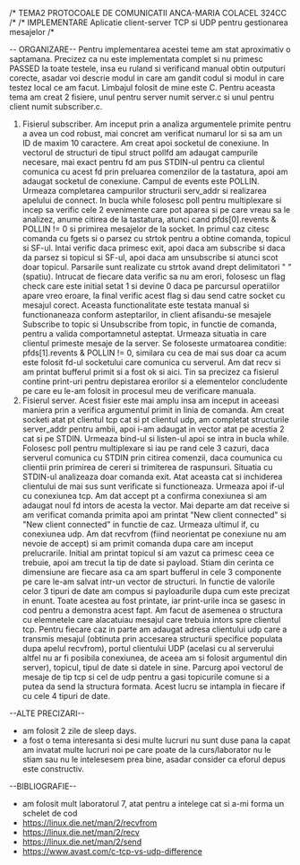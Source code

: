/* TEMA2 PROTOCOALE DE COMUNICATII ANCA-MARIA COLACEL 324CC /*
/* IMPLEMENTARE Aplicatie client-server TCP si UDP pentru gestionarea mesajelor /*

-- ORGANIZARE--
Pentru implementarea acestei teme am stat aproximativ o saptamana. Precizez ca nu este implementata complet si nu primesc PASSED la toate testele, insa eu ruland si verificand manual obtin outputuri corecte, asadar voi descrie modul in care am gandit codul si modul in care testez local ce am facut. Limbajul folosit de mine este C.
Pentru aceasta tema am creat 2 fisiere, unul pentru server numit server.c si unul pentru client numit subscriber.c.
1. Fisierul subscriber. 
Am inceput prin a analiza argumentele primite pentru a avea un cod robust, mai concret am verificat numarul lor si sa am un ID de maxim 10 caractere. Am creat apoi socketul de conexiune. In vectorul de structuri de tipul struct pollfd am adaugat campurile necesare, mai exact pentru fd am pus STDIN-ul pentru ca clientul comunica cu acest fd prin preluarea comenzilor de la
tastatura, apoi am adaugat socketul de conexiune. Campul de events este POLLIN. Urmeaza completarea campurilor structurii serv_addr si realizarea apelului de connect. In bucla while folosesc poll pentru multiplexare si incep sa verific cele 2 evenimente care pot aparea si pe care vreau sa le analizez, anume citirea de la tastatura, atunci cand pfds[0].revents & POLLIN != 0 si primirea mesajelor de la socket. In primul caz citesc comanda cu fgets si o parsez cu strtok pentru a obtine comanda, topicul si SF-ul. Intai verific daca primesc exit, apoi daca am subscribe si daca da parsez si topicul si SF-ul, apoi daca am unsubscribe si atunci scot doar topicul. Parsarile sunt realizate cu strtok avand drept delimitatori " " (spatiu). Intrucat de fiecare data verific sa nu am erori, folosesc un flag check care este initial setat 1 si devine 0 daca pe parcursul operatiilor apare vreo eroare, la final verific acest flag si dau send catre socket cu mesajul corect. Aceasta functionalitate  este testata manual si functionaneaza conform asteptarilor, in client afisandu-se mesajele Subscribe to topic si Unsubscribe from topic, in functie de comanda, pentru a valida comportamnetul asteptat.
Urmeaza situatia in care clientul primeste mesaje de la server. Se foloseste urmatoarea conditie: pfds[1].revents & POLLIN != 0, similara cu cea de mai sus doar ca acum este folosit fd-ul socketului care comunica cu serverul. Am dat recv si am printat bufferul primit si a fost ok si aici. Tin sa precizez ca fisierul contine print-uri pentru depistarea erorilor si a elementelor concludente pe care eu le-am folosit in procesul meu de verificare manuala.
2. Fisierul server. 
Acest fisier este mai amplu insa am inceput in aceeasi maniera prin a verifica argumentul primit in linia de comanda. Am creat socketi atat pt clientul tcp cat si pt clientul udp, am completat structurile  server_addr pentru ambii, apoi i-am adaugat in vector atat pe acestia 2 cat si pe STDIN. Urmeaza bind-ul si listen-ul apoi se intra in bucla while.  Folosesc poll pentru multiplexare si iau pe rand cele 3 cazuri, daca serverul comunica cu STDIN prin citirea comenzii, daca coumunica cu clientii prin primirea de cereri si trimiterea de raspunsuri. Situatia cu STDIN-ul analizeaza doar comanda exit. Atat aceasta cat si inchiderea clientului de mai sus sunt verificate si functioneaza. Urmeaza apoi if-ul cu conexiunea tcp. Am dat accept pt a confirma conexiunea si am adaugat noul fd intors de acesta la vector. Mai departe am dat receive si am verificat comanda primita apoi am printat "New client connected" si "New client connected" in functie de caz. 
Urmeaza ultimul if, cu conexiunea udp. Am dat recvfrom (fiind neorientat pe conexiune nu am nevoie de accept) si am primit comanda dupa care am inceput prelucrarile. Initial am printat topicul si am vazut ca primesc ceea ce trebuie, apoi am trecut la tip de date si payload. Stiam din cerinta ce dimensiune are fiecare asa ca am spart bufferul in cele 3 componente pe care le-am salvat intr-un vector de structuri. In functie de valorile celor 3 tipuri de date am compus si payloadurile dupa cum este precizat in enunt. Toate acestea au fost printate, iar print-urile inca se gasesc in cod pentru a demonstra acest fapt. Am facut de asemenea o structura cu elemnetele care alacatuiau mesajul care trebuia intors spre clientul tcp. Pentru fiecare caz in parte am adaugat adresa clientului udp care a transmis mesajul (obtinuta prin accesarea structurii specifice populata dupa apelul recvfrom), portul clientului UDP (acelasi cu al serverului altfel nu ar fi posibila conexiunea, de aceea am si folosit argumentul din server), topicul, tipul de date si datele in sine. Parcurg apoi vectorul de mesaje de tip tcp si cel de udp pentru a gasi topicurile comune si a putea da send la structura formata. Acest lucru se intampla in fiecare if cu cele 4 tipuri de date.

--ALTE PRECIZARI--
- am folosit 2 zile de sleep days.
- a fost o tema interesanta si desi multe lucruri nu sunt duse pana la capat am invatat multe lucruri noi pe care poate de la curs/laborator nu le stiam sau nu le intelesesem prea bine, asadar consider ca eforul depus este constructiv.

--BIBLIOGRAFIE--
- am folosit mult laboratorul 7, atat pentru a intelege cat si a-mi forma un schelet de cod
- https://linux.die.net/man/2/recvfrom
- https://linux.die.net/man/2/recv
- https://linux.die.net/man/2/send
- https://www.avast.com/c-tcp-vs-udp-difference
